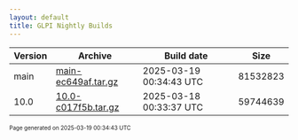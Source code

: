 ```yaml
---
layout: default
title: GLPI Nightly Builds
---
```


Version|Archive|Build date|Size
---|---|---|---
main|[main-ec649af.tar.gz](main-ec649af.tar.gz)|2025-03-19 00:34:43 UTC|81532823
10.0|[10.0-c017f5b.tar.gz](10.0-c017f5b.tar.gz)|2025-03-18 00:33:37 UTC|59744639

<font size="1">Page generated on 2025-03-19 00:34:43 UTC</font>

